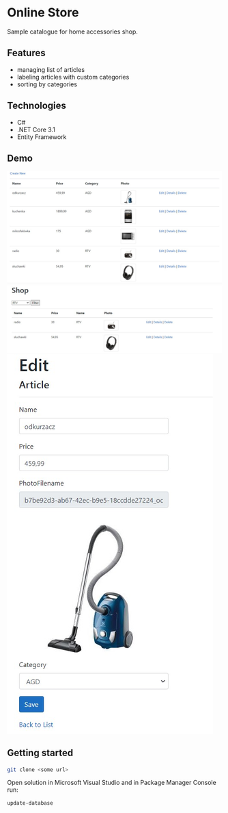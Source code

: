 # Online Store

Sample catalogue for home accessories shop.

## Features

- managing list of articles
- labeling articles with custom categories
- sorting by categories

## Technologies

- C#
- .NET Core 3.1
- Entity Framework

## Demo

![](https://github.com/kwarc-agat/online-store/blob/master/demo_imgs/img_1.jpg)
![](https://github.com/kwarc-agat/online-store/blob/master/demo_imgs/img_3.jpg)
![](https://github.com/kwarc-agat/online-store/blob/master/demo_imgs/img_2.jpg)

## Getting started

```sh
git clone <some url>
```
Open solution in Microsoft Visual Studio and in Package Manager Console run:

```sh
update-database
```
